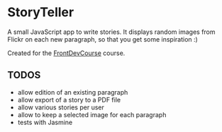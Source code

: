 # StoryTeller

A small JavaScript app to write stories. It displays random images from Flickr on each new paragraph, so that you get some inspiration :)

Created for the [FrontDevCourse](http://frontdevcourse.com/) course.

## TODOS

* allow edition of an existing paragraph
* allow export of a story to a PDF file
* allow various stories per user
* allow to keep a selected image for each paragraph
* tests with Jasmine
